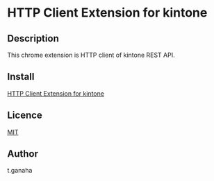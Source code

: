HTTP Client Extension for kintone
====

## Description

This chrome extension is HTTP client of kintone REST API.

## Install

[HTTP Client Extension for kintone](https://chrome.google.com/webstore/detail/http-client-extension-for/mjfdpfhdbkaidfbdakifehhjmmglkgle)

## Licence

[MIT](https://github.com/tcnksm/tool/blob/master/LICENCE)

## Author

t.ganaha
